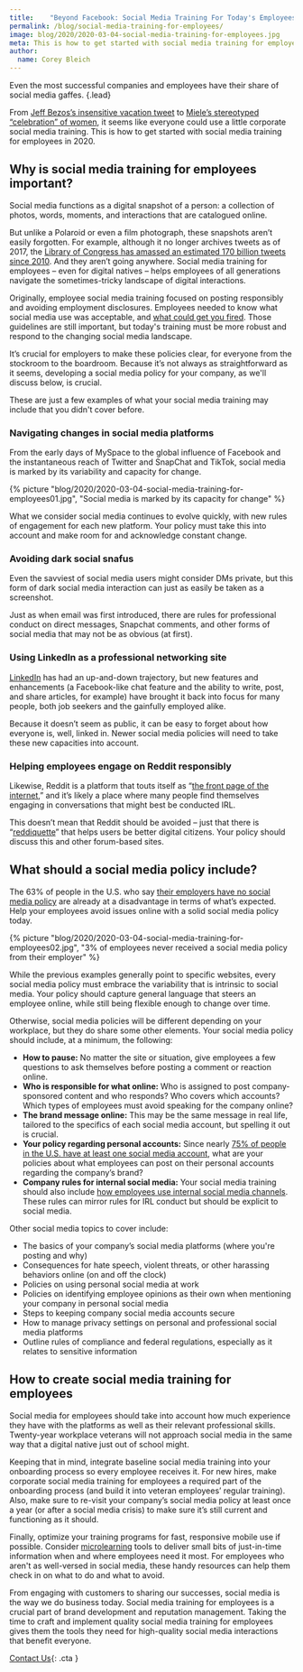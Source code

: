 ```yaml
---
title:    "Beyond Facebook: Social Media Training For Today's Employees"
permalink: /blog/social-media-training-for-employees/
image: blog/2020/2020-03-04-social-media-training-for-employees.jpg
meta: This is how to get started with social media training for employees in 2020, from topics to cover to training frequency.
author: 
  name: Corey Bleich
---
```


Even the most successful companies and employees have their share of social media gaffes. 
{.lead}

From [Jeff Bezos’s insensitive vacation tweet](https://www.inc.com/chris-matyszczyk/amazon-ceo-jeff-bezos-showed-off-his-exciting-vacation-on-twitter-what-happened-next-wasnt-pretty.html) to [Miele’s stereotyped “celebration” of women](https://revive.social/social-media-for-business-fails/), it seems like everyone could use a little corporate social media training. This is how to get started with social media training for employees in 2020. 

## Why is social media training for employees important? 

Social media functions as a digital snapshot of a person: a collection of photos, words, moments, and interactions that are catalogued online. 

But unlike a Polaroid or even a film photograph, these snapshots aren’t easily forgotten. For example, although it no longer archives tweets as of 2017, the [Library of Congress has amassed an estimated 170 billion tweets since 2010](https://www.npr.org/sections/thetwo-way/2017/12/26/573609499/library-of-congress-will-no-longer-archive-every-tweet). And they aren’t going anywhere. Social media training for employees – even for digital natives – helps employees of all generations navigate the sometimes-tricky landscape of digital interactions. 

Originally, employee social media training focused on posting responsibly and avoiding employment disclosures. Employees needed to know what social media use was acceptable, and [what could get you fired](https://www.themuse.com/advice/yes-you-can-get-fired-for-your-social-media-posts-9-times-people-learned-this-lesson-the-hard-way). Those guidelines are still important, but today's training must be more robust and respond to the changing social media landscape. 

It’s crucial for employers to make these policies clear, for everyone from the stockroom to the boardroom. Because it’s not always as straightforward as it seems, developing a social media policy for your company, as we'll discuss below, is crucial.

These are just a few examples of what your social media training may include that you didn't cover before. 

### Navigating changes in social media platforms

From the early days of MySpace to the global influence of Facebook and the instantaneous reach of Twitter and SnapChat and TikTok, social media is marked by its variability and capacity for change. 

{% picture "blog/2020/2020-03-04-social-media-training-for-employees01.jpg", "Social media is marked by its capacity for change" %}

What we consider social media continues to evolve quickly, with new rules of engagement for each new platform. Your policy must take this into account and make room for and acknowledge constant change. 

### Avoiding dark social snafus

Even the savviest of social media users might consider DMs private, but this form of dark social media interaction can just as easily be taken as a screenshot. 

Just as when email was first introduced, there are rules for professional conduct on direct messages, Snapchat comments, and other forms of social media that may not be as obvious (at first).

### Using LinkedIn as a professional networking site

[LinkedIn](https://about.linkedin.com/) has had an up-and-down trajectory, but new features and enhancements (a Facebook-like chat feature and the ability to write, post, and share articles, for example) have brought it back into focus for many people, both job seekers and the gainfully employed alike. 

Because it doesn’t seem as public, it can be easy to forget about how everyone is, well, linked in. Newer social media policies will need to take these new capacities into account. 

### Helping employees engage on Reddit responsibly

Likewise, Reddit is a platform that touts itself as “[the front page of the internet](https://www.reddit.com/),” and it’s likely a place where many people find themselves engaging in conversations that might best be conducted IRL. 

This doesn’t mean that Reddit should be avoided – just that there is “[reddiquette](https://www.reddithelp.com/en/categories/reddit-101/reddit-basics/reddiquette)” that helps users be better digital citizens. Your policy should discuss this and other forum-based sites. 

## What should a social media policy include? 

The 63% of people in the U.S. who say [their employers have no social media policy](https://www.pewresearch.org/internet/2016/06/22/social-media-and-the-workplace/) are already at a disadvantage in terms of what’s expected. Help your employees avoid issues online with a solid social media policy today. 

{% picture "blog/2020/2020-03-04-social-media-training-for-employees02.jpg", "3% of employees never received a social media policy from their employer" %}


While the previous examples generally point to specific websites, every social media policy must embrace the variability that is intrinsic to social media. Your policy should capture general language that steers an employee online, while still being flexible enough to change over time. 

Otherwise, social media policies will be different depending on your workplace, but they do share some other elements. Your social media policy should include, at a minimum, the following:

* <strong>How to pause:</strong> No matter the site or situation, give employees a few questions to ask themselves before posting a comment or reaction online. 
* <strong>Who is responsible for what online:</strong> Who is assigned to post company-sponsored content and who responds? Who covers which accounts? Which types of employees must avoid speaking for the company online? 
* <strong>The brand message online:</strong> This may be the same message in real life, tailored to the specifics of each social media account, but spelling it out is crucial.
* <strong>Your policy regarding personal accounts:</strong> Since nearly [75% of people in the U.S. have at least one social media account](https://www.pewresearch.org/internet/fact-sheet/social-media/), what are your policies about what employees can post on their personal accounts regarding the company’s brand?
* <strong>Company rules for internal social media:</strong> Your social media training should also include [how employees use internal social media channels](/form/demo/#case-studies). These rules can mirror rules for IRL conduct but should be explicit to social media.

Other social media topics to cover include: 

* The basics of your company’s social media platforms (where you're posting and why)
* Consequences for hate speech, violent threats, or other harassing behaviors online (on and off the clock)
* Policies on using personal social media at work
* Policies on identifying employee opinions as their own when mentioning your company in personal social media
* Steps to keeping company social media accounts secure 
* How to manage privacy settings on personal and professional social media platforms
* Outline rules of compliance and federal regulations, especially as it relates to sensitive information

## How to create social media training for employees 

Social media for employees should take into account how much experience they have with the platforms as well as their relevant professional skills. Twenty-year workplace veterans will not approach social media in the same way that a digital native just out of school might.

Keeping that in mind, integrate baseline social media training into your onboarding process so every employee receives it. For new hires, make corporate social media training for employees a required part of the onboarding process (and build it into veteran employees’ regular training). Also, make sure to re-visit your company’s social media policy at least once a year (or after a social media crisis) to make sure it’s still current and functioning as it should.

Finally, optimize your training programs for fast, responsive mobile use if possible. Consider [microlearning](/blog/types-of-microlearning/) tools to deliver small bits of just-in-time information when and where employees need it most. For employees who aren't as well-versed in social media, these handy resources can help them check in on what to do and what to avoid. 

From engaging with customers to sharing our successes, social media is the way we do business today. Social media training for employees is a crucial part of brand development and reputation management. Taking the time to craft and implement quality social media training for employees gives them the tools they need for high-quality social media interactions that benefit everyone. 

[Contact Us](/contact/ ){: .cta }

